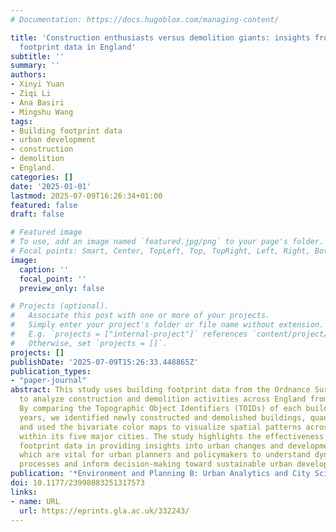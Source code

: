 ```yaml
---
# Documentation: https://docs.hugoblox.com/managing-content/

title: 'Construction enthusiasts versus demolition giants: insights from building
  footprint data in England'
subtitle: ''
summary: ''
authors:
- Xinyi Yuan
- Ziqi Li
- Ana Basiri
- Mingshu Wang
tags:
- Building footprint data
- urban development
- construction
- demolition
- England.
categories: []
date: '2025-01-01'
lastmod: 2025-07-09T16:26:34+01:00
featured: false
draft: false

# Featured image
# To use, add an image named `featured.jpg/png` to your page's folder.
# Focal points: Smart, Center, TopLeft, Top, TopRight, Left, Right, BottomLeft, Bottom, BottomRight.
image:
  caption: ''
  focal_point: ''
  preview_only: false

# Projects (optional).
#   Associate this post with one or more of your projects.
#   Simply enter your project's folder or file name without extension.
#   E.g. `projects = ["internal-project"]` references `content/project/deep-learning/index.md`.
#   Otherwise, set `projects = []`.
projects: []
publishDate: '2025-07-09T15:26:33.448865Z'
publication_types:
- "paper-journal"
abstract: This study uses building footprint data from the Ordnance Survey MasterMap
  to analyze construction and demolition activities across England from 2017 to 2023.
  By comparing the Topographic Object Identifiers (TOIDs) of each building between
  years, we identified newly constructed and demolished buildings, quantified changes,
  and used the bivariate color maps to visualize spatial patterns across England and
  within its five major cities. The study highlights the effectiveness of building
  footprint data in providing insights into urban changes and development trajectories,
  which are vital for urban planners and policymakers to understand dynamic urban
  processes and inform decision-making toward sustainable urban development.
publication: '*Environment and Planning B: Urban Analytics and City Science*. https://doi.org/10.1177/23998083251317573'
doi: 10.1177/23998083251317573
links:
- name: URL
  url: https://eprints.gla.ac.uk/332243/
---
```

